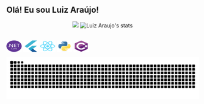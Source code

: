 ## Olá! Eu sou Luiz Araújo!
<p align="center">
  <span>
    <img src="https://github-readme-stats.vercel.app/api?username=luizaraujodev&show_icons=true&theme=dracula&include_all_commits=true&count_private=true" height=175 />
  </span>
  <span>
    <img src="https://github-readme-stats.vercel.app/api/top-langs?username=luizaraujodev&layout=compact&show_icons=true&theme=algolia" alt="Luiz Araujo's stats" height=175 />
  </span>
</p>

<div style="display: inline_block"><br>
  <img align="center" alt="LuizAraujo-dotnetcore" height="30" width="40" src="https://raw.githubusercontent.com/devicons/devicon/master/icons/dotnetcore/dotnetcore-original.svg">
  <img align="center" alt="LuizAraujo-Flutter" height="30" width="40" src="https://raw.githubusercontent.com/devicons/devicon/master/icons/flutter/flutter-original.svg">
  <img align="center" alt="LuizAraujo-React" height="30" width="40" src="https://raw.githubusercontent.com/devicons/devicon/master/icons/react/react-original.svg">
  <img align="center" alt="LuizAraujo-Python" height="30" width="40" src="https://raw.githubusercontent.com/devicons/devicon/master/icons/python/python-original.svg">
  <img align="center" alt="LuizAraujo-Csharp" height="30" width="40" src="https://raw.githubusercontent.com/devicons/devicon/master/icons/csharp/csharp-original.svg">
</div>


![Snake animation](https://github.com/luizaraujodev/luizaraujodev/blob/output/github-contribution-grid-snake.svg)
<!--
**luizaraujodev/luizaraujodev** is a ✨ _special_ ✨ repository because its `README.md` (this file) appears on your GitHub profile.

Here are some ideas to get you started:

- 🔭 I’m currently working on ...
- 🌱 I’m currently learning ...
- 👯 I’m looking to collaborate on ...
- 🤔 I’m looking for help with ...
- 💬 Ask me about ...
- 📫 How to reach me: ...
- 😄 Pronouns: ...
- ⚡ Fun fact: ...
-->
